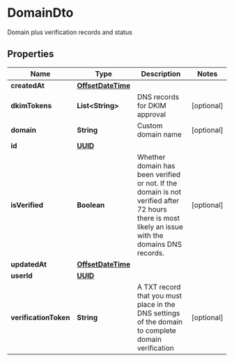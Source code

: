 

# DomainDto

Domain plus verification records and status
## Properties

Name | Type | Description | Notes
------------ | ------------- | ------------- | -------------
**createdAt** | [**OffsetDateTime**](OffsetDateTime.md) |  | 
**dkimTokens** | **List&lt;String&gt;** | DNS records for DKIM approval |  [optional]
**domain** | **String** | Custom domain name |  [optional]
**id** | [**UUID**](UUID.md) |  | 
**isVerified** | **Boolean** | Whether domain has been verified or not. If the domain is not verified after 72 hours there is most likely an issue with the domains DNS records. |  [optional]
**updatedAt** | [**OffsetDateTime**](OffsetDateTime.md) |  | 
**userId** | [**UUID**](UUID.md) |  | 
**verificationToken** | **String** | A TXT record that you must place in the DNS settings of the domain to complete domain verification |  [optional]



